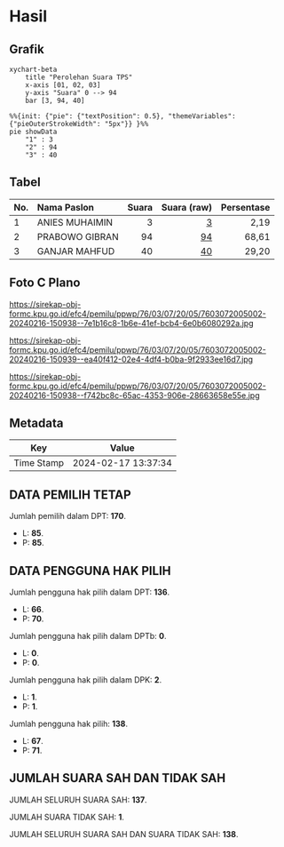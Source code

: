 # Hasil

## Grafik

```mermaid
xychart-beta
    title "Perolehan Suara TPS"
    x-axis [01, 02, 03]
    y-axis "Suara" 0 --> 94
    bar [3, 94, 40]
```

```mermaid
%%{init: {"pie": {"textPosition": 0.5}, "themeVariables": {"pieOuterStrokeWidth": "5px"}} }%%
pie showData
    "1" : 3
    "2" : 94
    "3" : 40
```

## Tabel

| No. | Nama Paslon    | Suara | Suara (raw) | Persentase |
|:--- |:-------------- | -----:| -----------:| ----------:|
| 1   | ANIES MUHAIMIN | 3     | [3][p-1]    | 2,19       |
| 2   | PRABOWO GIBRAN | 94    | [94][p-2]   | 68,61      |
| 3   | GANJAR MAHFUD  | 40    | [40][p-3]   | 29,20      |


[p-1]: https://github.com/gigit-pemilu/pemilu-2024-76-sulawesi-barat/blob/main/pilpres/hitung-suara/sub/76-sulawesi-barat/sub/03-mamasa/sub/07-messawa/sub/2005-malimbong/sub/002-tps/sub/paslon-1.txt
[p-2]: https://github.com/gigit-pemilu/pemilu-2024-76-sulawesi-barat/blob/main/pilpres/hitung-suara/sub/76-sulawesi-barat/sub/03-mamasa/sub/07-messawa/sub/2005-malimbong/sub/002-tps/sub/paslon-2.txt
[p-3]: https://github.com/gigit-pemilu/pemilu-2024-76-sulawesi-barat/blob/main/pilpres/hitung-suara/sub/76-sulawesi-barat/sub/03-mamasa/sub/07-messawa/sub/2005-malimbong/sub/002-tps/sub/paslon-3.txt

## Foto C Plano

https://sirekap-obj-formc.kpu.go.id/efc4/pemilu/ppwp/76/03/07/20/05/7603072005002-20240216-150938--7e1b16c8-1b6e-41ef-bcb4-6e0b6080292a.jpg

https://sirekap-obj-formc.kpu.go.id/efc4/pemilu/ppwp/76/03/07/20/05/7603072005002-20240216-150939--ea40f412-02e4-4df4-b0ba-9f2933ee16d7.jpg

https://sirekap-obj-formc.kpu.go.id/efc4/pemilu/ppwp/76/03/07/20/05/7603072005002-20240216-150938--f742bc8c-65ac-4353-906e-28663658e55e.jpg


## Metadata

| Key        | Value               |
| ---------- | ------------------- |
| Time Stamp | 2024-02-17 13:37:34 |


## DATA PEMILIH TETAP

Jumlah pemilih dalam DPT: **170**.
 * L: **85**.
 * P: **85**.

## DATA PENGGUNA HAK PILIH

Jumlah pengguna hak pilih dalam DPT: **136**.
 * L: **66**.
 * P: **70**.

Jumlah pengguna hak pilih dalam DPTb: **0**.
 * L: **0**.
 * P: **0**.

Jumlah pengguna hak pilih dalam DPK: **2**.
 * L: **1**.
 * P: **1**.

Jumlah pengguna hak pilih: **138**.
 * L: **67**.
 * P: **71**.

## JUMLAH SUARA SAH DAN TIDAK SAH

JUMLAH SELURUH SUARA SAH: **137**.

JUMLAH SUARA TIDAK SAH: **1**.

JUMLAH SELURUH SUARA SAH DAN SUARA TIDAK SAH: **138**.



